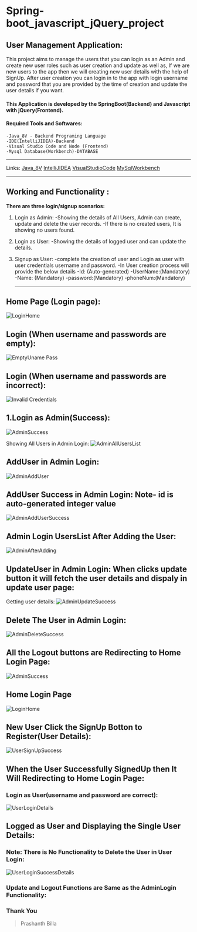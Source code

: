 # Spring-boot_javascript_jQuery_project
## User Management Application: 
This project aims to manage the users that you can login as an Admin and create new user roles such as user creation and update as well as, If we are new users to the app then we will creating new user details with the help of SignUp. After user creation you can login in to the app with login username and password that you are provided by the time of creation and update the user details if you want.

#### This Application is developed by the SpringBoot(Backend) and Javascript with jQuery(Frontend).


#### Required Tools and Softwares:
```
-Java_8V - Backend Programing Language
-IDE(IntelliJIDEA)-Backend
-Visual Studio Code and Node (Frontend)
-Mysql Database(Workbench)-DATABASE
```


__________________________________________________________________________
Links:
  [Java_8V](https://www.oracle.com/java/technologies/downloads"download")
  [IntelliJIDEA](https://www.jetbrains.com/idea/download"download")
  [VisualStudioCode](https://https://code.visualstudio.com/download"download")
  [MySqlWorkbench](https://https://dev.mysql.com/downloads/workbench/"download")
 

___________________________________________________________________

## Working and Functionality :
     
**There are three login/signup scenarios:**

1. Login as Admin:
   -Showing the details of All Users, Admin can create, update and delete the user records.
   -If there is no created users, It is showing no users found.
2. Login as User:
   -Showing the details of logged user and can update the details.
3. Signup as User:
   -complete the creation of user and Login as user with user credentials username and password.
   -In User creation process will provide the below details
      -Id:      (Auto-generated)
      -UserName:(Mandatory)
      -Name:    (Mandatory)
      -password:(Mandatory)
      -phoneNum:(Mandatory)
      
      _________________________________________
      
## Home Page (Login page):
![LoginHome](https://user-images.githubusercontent.com/85600714/141420220-274ea460-1124-4cdc-b622-7f76fb3f0d96.png)

## Login (When username and passwords are empty):
![EmptyUname Pass](https://user-images.githubusercontent.com/85600714/141420402-360c2bf8-e69e-497e-8f88-d092738acae5.png)

## Login (When username and passwords are incorrect):
![Invalid Credentials](https://user-images.githubusercontent.com/85600714/141420548-05eb8cb3-ab94-40a1-9149-2e47e0f900f6.png)

## 1.Login as Admin(Success):
![AdminSuccess](https://user-images.githubusercontent.com/85600714/141420664-20d70d68-1dd7-4893-aa85-e8facc68de0f.png)

Showing All Users in Admin Login:
![AdminAllUsersList](https://user-images.githubusercontent.com/85600714/141420802-73cd1a0e-d7b3-4570-ae3c-43e724af6b72.png)

## AddUser in Admin Login:
![AdminAddUser](https://user-images.githubusercontent.com/85600714/141420981-5348da09-da67-4ab5-ac11-2ed160eb9494.png)

## AddUser Success in Admin Login: Note- id is auto-generated integer value
![AdminAddUserSuccess](https://user-images.githubusercontent.com/85600714/141421166-a88c51ef-2a26-441f-b64c-492187887de5.png)

## Admin Login UsersList After Adding the User:
![AdminAfterAdding](https://user-images.githubusercontent.com/85600714/141421271-86cd8b07-7332-4901-8583-09db5d67889d.png)

## UpdateUser in Admin Login: When clicks update button it will fetch the user details and dispaly in update user page:
Getting user details:
![AdminUpdateSuccess](https://user-images.githubusercontent.com/85600714/141421519-78e52858-dbf1-4b7d-bae3-e8463808c827.png)

## Delete The User in Admin Login:
![AdminDeleteSuccess](https://user-images.githubusercontent.com/85600714/141421654-234be183-c231-46bf-8e4d-ddffc1a804c0.png)

## All the Logout buttons are Redirecting to Home Login Page:
![AdminSuccess](https://user-images.githubusercontent.com/85600714/141421853-41c9b65d-9ae5-4cd4-8041-a662bce0ffc7.png)

## Home Login Page
![LoginHome](https://user-images.githubusercontent.com/85600714/141421915-ccea2888-8042-4ef6-b423-54f4a3ae3940.png)

## New User Click the SignUp Botton to Register(User Details):
![UserSignUpSuccess](https://user-images.githubusercontent.com/85600714/141422126-2e71e757-36e1-4d29-a060-529bafeed7c0.png)

## When the User Successfully SignedUp then It Will Redirecting to Home Login Page:
### Login as User(username and password are correct):
![UserLoginDetails](https://user-images.githubusercontent.com/85600714/141422390-686aaafe-be3b-4d5b-b6bd-be7f375c1c39.png)

## Logged as User and Displaying the Single User Details:
### Note: There is No Functionality to Delete the User in User Login:
![UserLoginSuccessDetails](https://user-images.githubusercontent.com/85600714/141422510-2f5c4b88-eab9-4720-9356-ef1822e01116.png)

### Update and Logout Functions are Same as the AdminLogin Functionality:


### Thank You  
> Prashanth Billa
